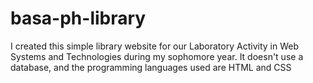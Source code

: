 # basa-ph-library
I created this simple library website for our Laboratory Activity in Web Systems and Technologies during my sophomore year. It doesn't use a database, and the programming languages used are HTML and CSS
